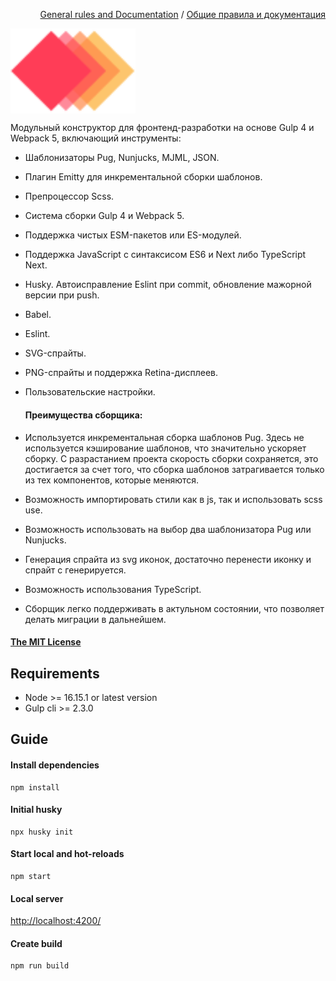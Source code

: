 <p align="right">
<a href="rules/en.md">General rules and Documentation</a> / <a href="rules/ru.md">Общие правила и документация</a>
</p>

<img width="200" height="auto" src="src/assets/img/Logo.svg" title="Starter Boilerplate" alt="Starter Boilerplate" align="center">

Модульный конструктор для фронтенд-разработки на основе Gulp 4 и Webpack 5, включающий инструменты:
- Шаблонизаторы Pug, Nunjucks, MJML, JSON.
- Плагин Emitty для инкрементальной сборки шаблонов.
- Препроцессор Scss.
- Система сборки Gulp 4 и Webpack 5.
- Поддержка чистых ESM-пакетов или ES-модулей.
- Поддержка JavaScript с синтаксисом ES6 и Next либо TypeScript Next.
- Husky. Автоисправление Eslint при commit, обновление мажорной версии при push.
- Babel.
- Eslint.
- SVG-спрайты.
- PNG-спрайты и поддержка Retina-дисплеев.
- Пользовательские настройки.

  #### Преимущества сборщика:
- Используется инкрементальная сборка шаблонов Pug. Здесь не используется кэширование шаблонов, что значительно ускоряет сборку. С разрастанием проекта скорость сборки сохраняется, это достигается за счет того, что сборка шаблонов затрагивается только из тех компонентов, которые меняются.
- Возможность импортировать стили как в js, так и использовать scss use.
- Возможность использовать на выбор два шаблонизатора Pug или Nunjucks.
- Генерация спрайта из svg иконок, достаточно перенести иконку и спрайт с генерируется.
- Возможность использования TypeScript.
- Сборщик легко поддерживать в актульном состоянии, что позволяет делать миграции в дальнейшем.

####  <a href="LICENSE">The MIT License</a>

## Requirements
* Node >= 16.15.1 or latest version
* Gulp cli >= 2.3.0

## Guide
#### Install dependencies
```commandline
npm install
```

#### Initial husky
```commandline
npx husky init
```

#### Start local and hot-reloads
```commandline
npm start
```

#### Local server
[http://localhost:4200/](http://localhost:4200/)

#### Create build
```commandline
npm run build
```
